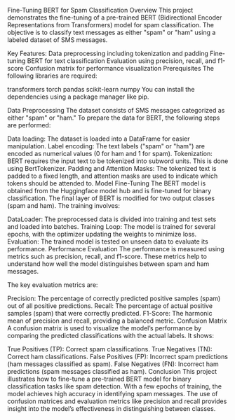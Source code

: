 Fine-Tuning BERT for Spam Classification
Overview
This project demonstrates the fine-tuning of a pre-trained BERT (Bidirectional Encoder Representations from Transformers) model for spam classification. The objective is to classify text messages as either "spam" or "ham" using a labeled dataset of SMS messages.

Key Features:
Data preprocessing including tokenization and padding
Fine-tuning BERT for text classification
Evaluation using precision, recall, and f1-score
Confusion matrix for performance visualization
Prerequisites
The following libraries are required:

transformers
torch
pandas
scikit-learn
numpy
You can install the dependencies using a package manager like pip.

Data Preprocessing
The dataset consists of SMS messages categorized as either "spam" or "ham." To prepare the data for BERT, the following steps are performed:

Data loading: The dataset is loaded into a DataFrame for easier manipulation.
Label encoding: The text labels ("spam" or "ham") are encoded as numerical values (0 for ham and 1 for spam).
Tokenization: BERT requires the input text to be tokenized into subword units. This is done using BertTokenizer.
Padding and Attention Masks: The tokenized text is padded to a fixed length, and attention masks are used to indicate which tokens should be attended to.
Model Fine-Tuning
The BERT model is obtained from the Huggingface model hub and is fine-tuned for binary classification. The final layer of BERT is modified for two output classes (spam and ham). The training involves:

DataLoader: The preprocessed data is divided into training and test sets and loaded into batches.
Training Loop: The model is trained for several epochs, with the optimizer updating the weights to minimize loss.
Evaluation: The trained model is tested on unseen data to evaluate its performance.
Performance Evaluation
The performance is measured using metrics such as precision, recall, and f1-score. These metrics help to understand how well the model distinguishes between spam and ham messages.

The key evaluation metrics are:

Precision: The percentage of correctly predicted positive samples (spam) out of all positive predictions.
Recall: The percentage of actual positive samples (spam) that were correctly predicted.
F1-Score: The harmonic mean of precision and recall, providing a balanced metric.
Confusion Matrix
A confusion matrix is used to visualize the model’s performance by comparing the predicted classifications with the actual labels. It shows:

True Positives (TP): Correct spam classifications.
True Negatives (TN): Correct ham classifications.
False Positives (FP): Incorrect spam predictions (ham messages classified as spam).
False Negatives (FN): Incorrect ham predictions (spam messages classified as ham).
Conclusion
This project illustrates how to fine-tune a pre-trained BERT model for binary classification tasks like spam detection. With a few epochs of training, the model achieves high accuracy in identifying spam messages. The use of confusion matrices and evaluation metrics like precision and recall provides insight into the model’s effectiveness in distinguishing between classes.

